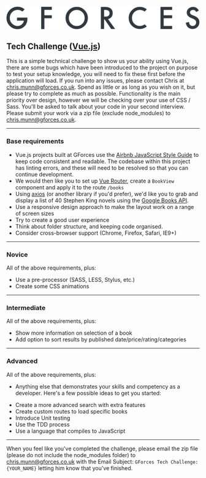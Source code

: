 ![GForces][logo]

## Tech Challenge ([Vue.js][6])

This is a simple technical challenge to show us your ability using Vue.js, there are some bugs which have been introduced to the project on purpose to test your setup knowledge, you will need to fix these first before the application will load. If you run into any issues, please contact Chris at [chris.munn@gforces.co.uk][1]. Spend as little or as long as you wish on it, but please try to complete as much as possible. Functionality is the main priority over design, however we will be checking over your use of CSS / Sass. You'll be asked to talk about your code in your second interview. Please submit your work via a zip file (exclude node_modules) to [chris.munn@gforces.co.uk][1].

-------

### Base requirements
* Vue.js projects built at GForces use the [Airbnb JavaScript Style Guide][2] to keep code consistent and readable. The codebase within this project has linting errors, and these will need to be resolved so that you can continue development.
* We would then like you to set up [Vue Router][3], create a `BookView` component and apply it to the route `/books`
* Using [axios][4] (or another library if you'd prefer), we'd like you to grab and display a list of 40 Stephen King novels using the [Google Books API][5].
* Use a responsive design approach to make the layout work on a range of screen sizes
* Try to create a good user experience
* Think about folder structure, and keeping code organised.
* Consider cross-browser support (Chrome, Firefox, Safari, IE9+)

-------

### Novice
All of the above requirements, plus:
* Use a pre-processor (SASS, LESS, Stylus, etc.)
* Create some CSS animations

-------

### Intermediate
All of the above requirements, plus:
* Show more information on selection of a book
* Add option to sort results by published date/price/rating/categories

-------

### Advanced
All of the above requirements, plus:
* Anything else that demonstrates your skills and competency as a developer. Here's a few possible ideas to get you started:

+ Create a more advanced search with extra features
+ Create custom routes to load specific books
+ Introduce Unit testing
+ Use the TDD process
+ Use a language that compiles to JavaScript

-------

When you feel like you've completed the challenge, please email the zip file  (please do not include the node_modules folder) to [chris.munn@gforces.co.uk][1] with the Email Subject: `GForces Tech Challenge: {YOUR_NAME}` letting him know that you've finished.

[logo]: src/assets/logo.svg
[1]: mailto:chris.munn@gforces.co.uk
[2]: https://github.com/airbnb/javascript
[3]: https://router.vuejs.org
[4]: https://github.com/axios/axios
[5]: https://developers.google.com/books/docs/v1/using#PerformingSearch
[6]: https://vuejs.org
